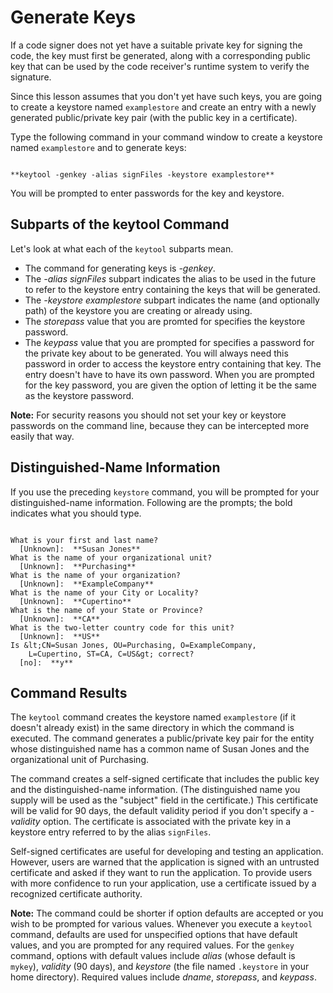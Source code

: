 
# Generate Keys

If a code signer does not yet have a suitable private key for signing the code, the key must first be generated, along with a corresponding public key that can be used by the code receiver's runtime system to verify the signature.

Since this lesson assumes that you don't yet have such keys, you are going to create a keystore named `examplestore` and create an entry with a newly generated public/private key pair (with the public key in a certificate).

Type the following command in your command window to create a keystore named `examplestore` and to generate keys:

```

**keytool -genkey -alias signFiles -keystore examplestore**

```

You will be prompted to enter passwords for the key and keystore.

## Subparts of the keytool Command

Let's look at what each of the `keytool` subparts mean.

- The command for generating keys is *-genkey*.
- The *-alias signFiles* subpart indicates the alias to be used in the future to refer to the keystore entry containing the keys that will be generated.
- The *-keystore examplestore* subpart indicates the name (and optionally path) of the keystore you are creating or already using.
- The *storepass* value that you are promted for specifies the keystore password.
- The *keypass* value that you are prompted for specifies a password for the private key about to be generated. You will always need this password in order to access the keystore entry containing that key. The entry doesn't have to have its own password. When you are prompted for the key password, you are given the option of letting it be the same as the keystore password.

**Note:** For security reasons you should not set your key or keystore passwords on the command line, because they can be intercepted more easily that way.

## Distinguished-Name Information

If you use the preceding `keystore` command, you will be prompted for your distinguished-name information. Following are the prompts; the bold indicates what you should type.

```

What is your first and last name?
  [Unknown]:  **Susan Jones** 
What is the name of your organizational unit?
  [Unknown]:  **Purchasing** 
What is the name of your organization?
  [Unknown]:  **ExampleCompany** 
What is the name of your City or Locality?
  [Unknown]:  **Cupertino** 
What is the name of your State or Province?
  [Unknown]:  **CA** 
What is the two-letter country code for this unit?
  [Unknown]:  **US** 
Is &lt;CN=Susan Jones, OU=Purchasing, O=ExampleCompany,
    L=Cupertino, ST=CA, C=US&gt; correct?
  [no]:  **y** 

```

## Command Results

The `keytool` command creates the keystore named `examplestore` (if it doesn't already exist) in the same directory in which the command is executed. The command generates a public/private key pair for the entity whose distinguished name has a common name of Susan Jones and the organizational unit of Purchasing.

The command creates a self-signed certificate that includes the public key and the distinguished-name information. (The distinguished name you supply will be used as the "subject" field in the certificate.) This certificate will be valid for 90 days, the default validity period if you don't specify a *-validity* option. The certificate is associated with the private key in a keystore entry referred to by the alias `signFiles`.

Self-signed certificates are useful for developing and testing an application. However, users are warned that the application is signed with an untrusted certificate and asked if they want to run the application. To provide users with more confidence to run your application, use a certificate issued by a recognized certificate authority. 

**Note:** The command could be shorter if option defaults are accepted or you wish to be prompted for various values. Whenever you execute a `keytool` command, defaults are used for unspecified options that have default values, and you are prompted for any required values. For the `genkey` command, options with default values include *alias* (whose default is `mykey`), *validity* (90 days), and *keystore* (the file named `.keystore` in your home directory). Required values include *dname*, *storepass*, and *keypass*.
